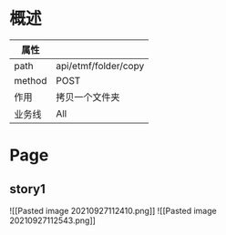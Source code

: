 # 概述
| 属性 |  |
| -- | -- |
| path | api/etmf/folder/copy|
| method | POST |
| 作用  | 拷贝一个文件夹 |
 |  业务线 | All |


# Page
## story1
![[Pasted image 20210927112410.png]]
![[Pasted image 20210927112543.png]]


